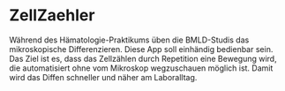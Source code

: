 # ZellZaehler
Während des Hämatologie-Praktikums üben die BMLD-Studis das mikroskopische Differenzieren. Diese App soll einhändig bedienbar sein. Das Ziel ist es, dass das Zellzählen durch Repetition eine Bewegung wird, die automatisiert ohne vom Mikroskop wegzuschauen möglich ist. Damit wird das Diffen schneller und näher am Laboralltag.